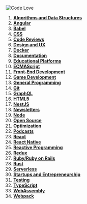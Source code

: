 ![Code Love](http://i.imgur.com/RS2KWU7.png)

1. **[Algorithms and Data Structures](./source/algorithms-data-structures.md)**
2. **[Angular](source/angular.md)**
3. **[Babel](./source/babel.md)**
4. **[CSS](./source/css.md)**
5. **[Code Reviews](./source/code-reviews.md)**
6. **[Design and UX](./source/design.md)**
7. **[Docker](./source/docker.md)**
8. **[Documentation](./source/documentation.md)**
9. **[Educational Platforms](./source/edu-platforms.md)**
10. **[ECMAScript](./source/ecmascript.md)**
11. **[Front-End Development](./source/front-end.md)**
12. **[Game Development](source/game-development.md)**
13. **[General Programming](./source/general.md)**
14. **[Git](./source/git.md)**
15. **[GraphQL](./source/graphql.md)**
16. **[HTML5](./source/html5.md)**
17. **[NestJS](./source/nestjs.md)**
18. **[Newsletters](./source/newsletters.md)**
19. **[Node](./source/nodejs.md)**
20. **[Open Source](./source/open-source.md)**
21. **[Optimization](./source/optimization.md)**
22. **[Podcasts](./source/podcasts.md)**
23. **[React](source/react.md)**
24. **[React Native](./source/reactnative.md)**
25. **[Reactive Programming](./source/reactive.md)**
26. **[Redux](./source/redux.md)**
27. **[Ruby/Ruby on Rails](./source/ruby.md)**
28. **[Rust](./source/rust.md)**
29. **[Serverless](./source/serverless.md)**
30. **[Startups and Entrepreneurship](./source/startups-entrepreneurship.md)**
31. **[Testing](./source/testing.md)**
32. **[TypeScript](./source/typescript.md)**
33. **[WebAssembly](./source/webassembly.md)**
34. **[Webpack](./source/webpack.md)**
